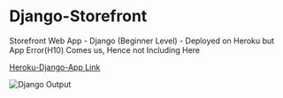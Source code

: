 # Django-Storefront
Storefront Web App - Django (Beginner Level) - Deployed on Heroku but App Error(H10) Comes us, Hence not Including Here

[Heroku-Django-App Link](https://murmuring-crag-89784.herokuapp.com/)

![Django Output](https://user-images.githubusercontent.com/9271425/160078199-e0d3861b-f461-4a5c-ae9a-c60fcb6755f1.PNG)
